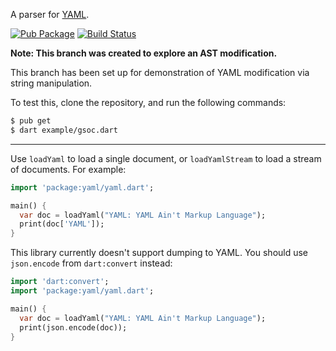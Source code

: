 A parser for [YAML](http://www.yaml.org/).

[![Pub Package](https://img.shields.io/pub/v/yaml.svg)](https://pub.dev/packages/yaml)
[![Build Status](https://travis-ci.org/dart-lang/yaml.svg?branch=master)](https://travis-ci.org/dart-lang/yaml)

**Note: This branch was created to explore an AST modification.**

This branch has been set up for demonstration of YAML modification via string manipulation.

To test this, clone the repository, and run the following commands:

```bash
$ pub get
$ dart example/gsoc.dart
```

---

Use `loadYaml` to load a single document, or `loadYamlStream` to load a
stream of documents. For example:

```dart
import 'package:yaml/yaml.dart';

main() {
  var doc = loadYaml("YAML: YAML Ain't Markup Language");
  print(doc['YAML']);
}
```

This library currently doesn't support dumping to YAML. You should use
`json.encode` from `dart:convert` instead:

```dart
import 'dart:convert';
import 'package:yaml/yaml.dart';

main() {
  var doc = loadYaml("YAML: YAML Ain't Markup Language");
  print(json.encode(doc));
}
```
